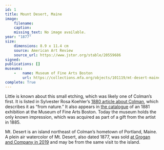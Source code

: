 ```yaml
---
id: 1
title: Mount Desert, Maine
image:
    filename: 
    caption: 
    missing_text: No image available.
year: "1877"
size:
    dimensions: 8.9 x 11.4 cm
    source: American Art Review
    source_url: https://www.jstor.org/stable/20559686
signed: 
publications: []
museums: 
    -   name: Museum of Fine Arts Boston
        url: https://collections.mfa.org/objects/101119/mt-desert-maine
complete: True
---
```

Little is known about this small etching, which was likely one of Colman’s first. It is listed in Sylvester Rosa Koehler’s [1880 article about Colman](https://www.jstor.org/stable/20559686), which describes it as “from nature.”  It also appears in [the catalogue](https://www.jstor.org/stable/20559686) of an 1881 exhibition at the Museum of Fine Arts Boston. Today the museum holds the only known impression, which was acquired as part of a gift from the artist in 1885.

Mt. Desert is an island northeast of Colman’s hometown of Portland, Maine. A plein air watercolor of Mt. Desert, also dated 1877, was sold [at Grogan and Company in 2019](https://www.groganco.com/auction-lot/samuel-colman-american-1832-1920-mt.-desert_1DE4D1C871) and may be from the same visit to the island.